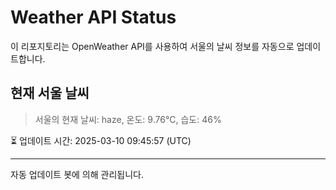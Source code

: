 
# Weather API Status

이 리포지토리는 OpenWeather API를 사용하여 서울의 날씨 정보를 자동으로 업데이트합니다.

## 현재 서울 날씨
> 서울의 현재 날씨: haze, 온도: 9.76°C, 습도: 46%

⏳ 업데이트 시간: 2025-03-10 09:45:57 (UTC)

---
자동 업데이트 봇에 의해 관리됩니다.
